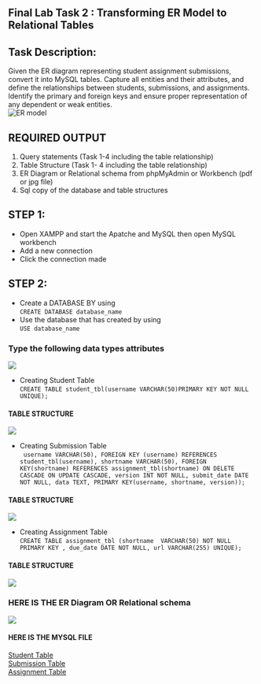 ## Final Lab Task 2 : Transforming ER Model to Relational Tables

## Task Description: 
Given the ER diagram representing student assignment submissions, convert it into MySQL
tables. Capture all entities and their attributes, and define the relationships between students,
submissions, and assignments. Identify the primary and foreign keys and ensure proper representation of any dependent or weak entities.  
![ER model](image/model.png)
## REQUIRED OUTPUT
1. Query statements (Task 1-4 including the table relationship)
2. Table Structure (Task 1- 4 including the table relationship)
3. ER Diagram or Relational schema from phpMyAdmin or Workbench (pdf or jpg file)
4. Sql copy of the database and table structures
## STEP 1:
- Open XAMPP and start the Apatche and MySQL then open MySQL workbench
- Add a new connection
- Click the connection made
## STEP 2:
- Create a DATABASE BY using  
 `CREATE DATABASE database_name`
- Use the database that has created by using  
  `USE database_name`
### Type the following data types attributes
![](image/Attributes.png)
- Creating Student Table  
`CREATE TABLE student_tbl(username VARCHAR(50)PRIMARY KEY NOT NULL UNIQUE);`
#### TABLE STRUCTURE
![](image/copy1.png)

- Creating Submission Table  
` username VARCHAR(50), FOREIGN KEY (username) REFERENCES student_tbl(username), shortname VARCHAR(50), FOREIGN KEY(shortname) REFERENCES assignment_tbl(shortname) ON DELETE CASCADE
ON UPDATE CASCADE, version INT NOT NULL, submit_date DATE NOT NULL, data TEXT, PRIMARY KEY(username, shortname, version));`
#### TABLE STRUCTURE
![](image/copy%202.png)

- Creating Assignment Table  
`CREATE TABLE assignment_tbl (shortname  VARCHAR(50) NOT NULL PRIMARY KEY , due_date DATE NOT NULL, url VARCHAR(255) UNIQUE);`
#### TABLE STRUCTURE
![](image/copy%203.png)

### HERE IS THE ER Diagram OR Relational schema
![](image/erd%20model1.png)


#### HERE IS THE MYSQL FILE
[Student Table](file/assignment_submission_db_student_tbl.sql)  
[Submission Table](file/assignment_submission_db_submission_tbl.sql)  
[Assignment Table](file/assignment_submission_db_assignment_tbl.sql)  
